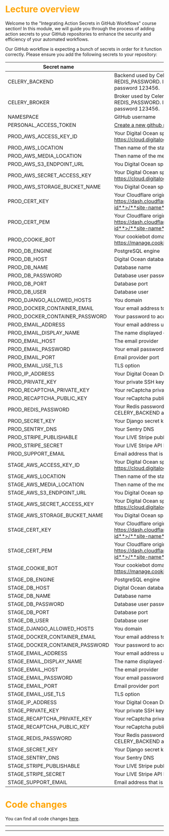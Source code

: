 # <span style="color:orange">Lecture overview</span>

Welcome to the "Integrating Action Secrets in GitHub Workflows" course section! In this module, we will guide you through the process of adding action secrets to your GitHub repositories to enhance the security and efficiency of your automated workflows.

Our GitHub workflow is expecting a bunch of secrets in order for it function correctly. Please ensure you add the following secrets to your repository:

Secret name | Detail | Example 
--- | --- | ---
CELERY_BACKEND| Backend used by Celery - please add your REDIS_PASSWORD. In the example I have used password 123456.| redis://:123456@redis:6379
CELERY_BROKER| Broker used by Celery - please add your REDIS_PASSWORD. In the example I have used password 123456. | redis://:123456@redis:6379
NAMESPACE| GitHub username | bobby-didcoding
PERSONAL_ACCESS_TOKEN| [Create a new github personal access token](https://github.com/settings/tokens/new) | lashfhfolsahfjrshd
PROD_AWS_ACCESS_KEY_ID| Your Digital Ocean spaces api key : https://cloud.digitalocean.com/account/api/spaces | argertehbtghsrhbshbtrg
PROD_AWS_LOCATION| Then name of the static directory in Digital Ocean | static
PROD_AWS_MEDIA_LOCATION| Then name of the media directory in Digital Ocean | media
PROD_AWS_S3_ENDPOINT_URL| You Digital Ocean spaces url | nyc3.digitaloceanspaces.com
PROD_AWS_SECRET_ACCESS_KEY| Your Digital Ocean spaces secret api key : https://cloud.digitalocean.com/account/api/spaces | lkvfrngfvorfihg;raesghfvohg
PROD_AWS_STORAGE_BUCKET_NAME| You Digital Ocean spaces bucket name | course
PROD_CERT_KEY| Your Cloudflare origin service ssl cert key : https://dash.cloudflare.com/**your-id**>/**site-name**>/ssl-tls/origin | XXX
PROD_CERT_PEM| Your Cloudflare origin service ssl cert pem : https://dash.cloudflare.com/**your-id**>/**site-name**>/ssl-tls/origin | XXX
PROD_COOKIE_BOT| Your cookiebot domain group id https://manage.cookiebot.com/en/manage | 13213213-45465456-4564564-4564
PROD_DB_ENGINE| PostgreSQL engine | django.db.backends.postgresql
PROD_DB_HOST| Digital Ocean database host name | abc.ondigitalocean.com
PROD_DB_NAME| Database name | stage
PROD_DB_PASSWORD| Database user password | 1234567
PROD_DB_PORT| Database port | 25060
PROD_DB_USER| Database user | prod
PROD_DJANGO_ALLOWED_HOSTS| You domain | stage.bobbystearman.co.uk
PROD_DOCKER_CONTAINER_EMAIL| Your email address to access containers in UI | bobby@didcoding.com
PROD_DOCKER_CONTAINER_PASSWORD| Your password to access containers in UI | my-password
PROD_EMAIL_ADDRESS| Your email address used to send emails | bobby@didcoding.com
PROD_EMAIL_DISPLAY_NAME| The name displayed on emails | Did Coding
PROD_EMAIL_HOST| The email provider | smtp.gmail.com
PROD_EMAIL_PASSWORD| Your email password (Google app password) | lhfljrehfklerhx
PROD_EMAIL_PORT| Email provider port | 587
PROD_EMAIL_USE_TLS| TLS option | 1
PROD_IP_ADDRESS| Your Digital Ocean Droplet IP address | 123.12.3.456
PROD_PRIVATE_KEY| Your private SSH key | XXX
PROD_RECAPTCHA_PRIVATE_KEY| Your reCaptcha private key | 5464513125464154614356
PROD_RECAPTCHA_PUBLIC_KEY| Your reCaptcha public key | 5364173196846831468
PROD_REDIS_PASSWORD| Your Redis password - you need to add this to CELERY_BACKEND and CELERY_BROKER | 123456
PROD_SECRET_KEY| Your Django secret key | jhfabrgfojlrhnvflnrvfklenrvgfkldnevgklx
PROD_SENTRY_DNS| Your Sentry DNS | https://12345.ingest.sentry.io/12345
PROD_STRIPE_PUBLISHABLE| Your LIVE Stripe publishable key | pk_live_klsghflhrgfljshrgfx
PROD_STRIPE_SECRET| Your LIVE Stripe API key | sk_live_klhfklsrhfklrhgfklx
PROD_SUPPORT_EMAIL| Email address that is added to emails | bobby@didcoding.com
STAGE_AWS_ACCESS_KEY_ID| Your Digital Ocean spaces api key : https://cloud.digitalocean.com/account/api/spaces | argtfgbvsthstgfr
STAGE_AWS_LOCATION| Then name of the static directory in Digital Ocean | static
STAGE_AWS_MEDIA_LOCATION| Then name of the media directory in Digital Ocean | media
STAGE_AWS_S3_ENDPOINT_URL| You Digital Ocean spaces url | nyc3.digitaloceanspaces.com
STAGE_AWS_SECRET_ACCESS_KEY| Your Digital Ocean spaces secret api key : https://cloud.digitalocean.com/account/api/spaces | lkvfrngfvorfihg;raesghfvohg
STAGE_AWS_STORAGE_BUCKET_NAME| You Digital Ocean spaces bucket name | course
STAGE_CERT_KEY| Your Cloudflare origin service ssl cert key : https://dash.cloudflare.com/**your-id**>/**site-name**>/ssl-tls/origin | XXX
STAGE_CERT_PEM| Your Cloudflare origin service ssl cert pem : https://dash.cloudflare.com/**your-id**>/**site-name**>/ssl-tls/origin | XXX
STAGE_COOKIE_BOT| Your cookiebot domain group id https://manage.cookiebot.com/en/manage | 13213213-45465456-4564564-4564
STAGE_DB_ENGINE| PostgreSQL engine | django.db.backends.postgresql
STAGE_DB_HOST| Digital Ocean database host name | abc.ondigitalocean.com
STAGE_DB_NAME| Database name | stage
STAGE_DB_PASSWORD| Database user password | 1234567
STAGE_DB_PORT| Database port | 25060
STAGE_DB_USER| Database user | prod
STAGE_DJANGO_ALLOWED_HOSTS| You domain | stage.bobbystearman.co.uk
STAGE_DOCKER_CONTAINER_EMAIL| Your email address to access containers in UI | bobby@didcoding.com
STAGE_DOCKER_CONTAINER_PASSWORD| Your password to access containers in UI | my-password
STAGE_EMAIL_ADDRESS| Your email address used to send emails | bobby@didcoding.com
STAGE_EMAIL_DISPLAY_NAME| The name displayed on emails | Did Coding
STAGE_EMAIL_HOST| The email provider | smtp.gmail.com
STAGE_EMAIL_PASSWORD| Your email password (Google app password) | lhfljrehfklerhx
STAGE_EMAIL_PORT| Email provider port | 587
STAGE_EMAIL_USE_TLS| TLS option | 1
STAGE_IP_ADDRESS| Your Digital Ocean Droplet IP address | 123.12.3.456
STAGE_PRIVATE_KEY| Your private SSH key | XXX
STAGE_RECAPTCHA_PRIVATE_KEY| Your reCaptcha private key | 5464513125464154614356
STAGE_RECAPTCHA_PUBLIC_KEY| Your reCaptcha public key | 5364173196846831468
STAGE_REDIS_PASSWORD| Your Redis password - you need to add this to CELERY_BACKEND and CELERY_BROKER | 123456
STAGE_SECRET_KEY| Your Django secret key | jhfabrgfojlrhnvflnrvfklenrvgfkldnevgklx
STAGE_SENTRY_DNS| Your Sentry DNS | https://12345.ingest.sentry.io/12345
STAGE_STRIPE_PUBLISHABLE| Your LIVE Stripe publishable key | pk_test_klsghflhrgfljshrgfx
STAGE_STRIPE_SECRET| Your LIVE Stripe API key | sk_test_klhfklsrhfklrhgfklx
STAGE_SUPPORT_EMAIL| Email address that is added to emails | bobby@didcoding.com

# <span style="color:orange">Code changes</span>

You can find all code changes [here](https://github.com/bobby-didcoding/build-and-deploy-dockerised-django-app-handbook/pull/28/files).


***
***